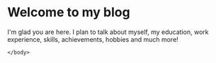 # Welcome to my blog

I'm glad you are here. I plan to talk about myself, my education, work experience, skills, achievements, hobbies and much more!

<html>
  <body>
    
    </body>
  </html>
